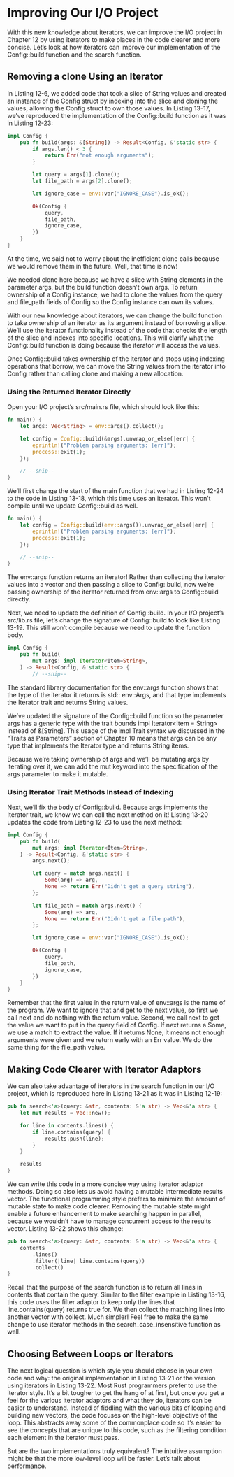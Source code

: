 # Improving Our I/O Project

With this new knowledge about iterators, we can improve the I/O project in Chapter 12 by using iterators to make places
in the code clearer and more concise. Let’s look at how iterators can improve our implementation of the Config::build
function and the search function.

## Removing a clone Using an Iterator

In Listing 12-6, we added code that took a slice of String values and created an instance of the Config struct by
indexing into the slice and cloning the values, allowing the Config struct to own those values. In Listing 13-17, we’ve
reproduced the implementation of the Config::build function as it was in Listing 12-23:

```rust
impl Config {
    pub fn build(args: &[String]) -> Result<Config, &'static str> {
        if args.len() < 3 {
            return Err("not enough arguments");
        }

        let query = args[1].clone();
        let file_path = args[2].clone();

        let ignore_case = env::var("IGNORE_CASE").is_ok();

        Ok(Config {
            query,
            file_path,
            ignore_case,
        })
    }
}
```

At the time, we said not to worry about the inefficient clone calls because we would remove them in the future. Well,
that time is now!

We needed clone here because we have a slice with String elements in the parameter args, but the build function doesn’t
own args. To return ownership of a Config instance, we had to clone the values from the query and file_path fields of
Config so the Config instance can own its values.

With our new knowledge about iterators, we can change the build function to take ownership of an iterator as its
argument instead of borrowing a slice. We’ll use the iterator functionality instead of the code that checks the length
of the slice and indexes into specific locations. This will clarify what the Config::build function is doing because the
iterator will access the values.

Once Config::build takes ownership of the iterator and stops using indexing operations that borrow, we can move the
String values from the iterator into Config rather than calling clone and making a new allocation.

### Using the Returned Iterator Directly

Open your I/O project’s src/main.rs file, which should look like this:

```rust
fn main() {
    let args: Vec<String> = env::args().collect();

    let config = Config::build(&args).unwrap_or_else(|err| {
        eprintln!("Problem parsing arguments: {err}");
        process::exit(1);
    });

    // --snip--
}
```

We’ll first change the start of the main function that we had in Listing 12-24 to the code in Listing 13-18, which this
time uses an iterator. This won’t compile until we update Config::build as well.

```rust
fn main() {
    let config = Config::build(env::args()).unwrap_or_else(|err| {
        eprintln!("Problem parsing arguments: {err}");
        process::exit(1);
    });

    // --snip--
}
```

The env::args function returns an iterator! Rather than collecting the iterator values into a vector and then passing a
slice to Config::build, now we’re passing ownership of the iterator returned from env::args to Config::build directly.

Next, we need to update the definition of Config::build. In your I/O project’s src/lib.rs file, let’s change the
signature of Config::build to look like Listing 13-19. This still won’t compile because we need to update the function
body.

```rust
impl Config {
    pub fn build(
        mut args: impl Iterator<Item=String>,
    ) -> Result<Config, &'static str> {
        // --snip--
```

The standard library documentation for the env::args function shows that the type of the iterator it returns is std::
env::Args, and that type implements the Iterator trait and returns String values.

We’ve updated the signature of the Config::build function so the parameter args has a generic type with the trait bounds
impl Iterator<Item = String> instead of &[String]. This usage of the impl Trait syntax we discussed in the “Traits as
Parameters” section of Chapter 10 means that args can be any type that implements the Iterator type and returns String
items.

Because we’re taking ownership of args and we’ll be mutating args by iterating over it, we can add the mut keyword into
the specification of the args parameter to make it mutable.

### Using Iterator Trait Methods Instead of Indexing

Next, we’ll fix the body of Config::build. Because args implements the Iterator trait, we know we can call the next
method on it! Listing 13-20 updates the code from Listing 12-23 to use the next method:

```rust
impl Config {
    pub fn build(
        mut args: impl Iterator<Item=String>,
    ) -> Result<Config, &'static str> {
        args.next();

        let query = match args.next() {
            Some(arg) => arg,
            None => return Err("Didn't get a query string"),
        };

        let file_path = match args.next() {
            Some(arg) => arg,
            None => return Err("Didn't get a file path"),
        };

        let ignore_case = env::var("IGNORE_CASE").is_ok();

        Ok(Config {
            query,
            file_path,
            ignore_case,
        })
    }
}
```

Remember that the first value in the return value of env::args is the name of the program. We want to ignore that and
get to the next value, so first we call next and do nothing with the return value. Second, we call next to get the value
we want to put in the query field of Config. If next returns a Some, we use a match to extract the value. If it returns
None, it means not enough arguments were given and we return early with an Err value. We do the same thing for the
file_path value.

## Making Code Clearer with Iterator Adaptors

We can also take advantage of iterators in the search function in our I/O project, which is reproduced here in Listing
13-21 as it was in Listing 12-19:

```rust
pub fn search<'a>(query: &str, contents: &'a str) -> Vec<&'a str> {
    let mut results = Vec::new();

    for line in contents.lines() {
        if line.contains(query) {
            results.push(line);
        }
    }

    results
}
```

We can write this code in a more concise way using iterator adaptor methods. Doing so also lets us avoid having a
mutable intermediate results vector. The functional programming style prefers to minimize the amount of mutable state to
make code clearer. Removing the mutable state might enable a future enhancement to make searching happen in parallel,
because we wouldn’t have to manage concurrent access to the results vector. Listing 13-22 shows this change:

```rust
pub fn search<'a>(query: &str, contents: &'a str) -> Vec<&'a str> {
    contents
        .lines()
        .filter(|line| line.contains(query))
        .collect()
}
```

Recall that the purpose of the search function is to return all lines in contents that contain the query. Similar to the
filter example in Listing 13-16, this code uses the filter adaptor to keep only the lines that line.contains(query)
returns true for. We then collect the matching lines into another vector with collect. Much simpler! Feel free to make
the same change to use iterator methods in the search_case_insensitive function as well.

## Choosing Between Loops or Iterators

The next logical question is which style you should choose in your own code and why: the original implementation in
Listing 13-21 or the version using iterators in Listing 13-22. Most Rust programmers prefer to use the iterator style.
It’s a bit tougher to get the hang of at first, but once you get a feel for the various iterator adaptors and what they
do, iterators can be easier to understand. Instead of fiddling with the various bits of looping and building new
vectors, the code focuses on the high-level objective of the loop. This abstracts away some of the commonplace code so
it’s easier to see the concepts that are unique to this code, such as the filtering condition each element in the
iterator must pass.

But are the two implementations truly equivalent? The intuitive assumption might be that the more low-level loop will be
faster. Let’s talk about performance.